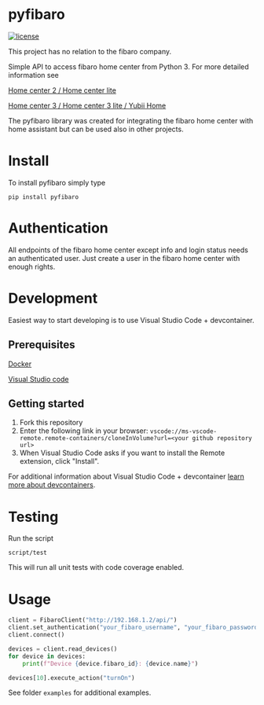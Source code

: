 # pyfibaro

[![license](https://img.shields.io/pypi/l/pyatmo.svg)](https://github.com/rappenze/pyfibaro/blob/main/LICENSE)

This project has no relation to the fibaro company.

Simple API to access fibaro home center from Python 3. For more detailed information see

[Home center 2 / Home center lite](https://manuals.fibaro.com/knowledge-base-browse/rest-api/)

[Home center 3 / Home center 3 lite / Yubii Home](https://www.fibaro.com/dev/)

The pyfibaro library was created for integrating the fibaro home center with home assistant but can be used also in other projects.

# Install

To install pyfibaro simply type

`pip install pyfibaro`

# Authentication

All endpoints of the fibaro home center except info and login status needs an authenticated user.
Just create a user in the fibaro home center with enough rights.

# Development

Easiest way to start developing is to use Visual Studio Code + devcontainer.

## Prerequisites

[Docker](https://docs.docker.com/get-docker/)

[Visual Studio code](https://code.visualstudio.com/)

## Getting started

1. Fork this repository
2. Enter the following link in your browser:
   `vscode://ms-vscode-remote.remote-containers/cloneInVolume?url=<your github repository url>`
3. When Visual Studio Code asks if you want to install the Remote extension, click "Install".

For additional information about Visual Studio Code + devcontainer [learn more about devcontainers](https://code.visualstudio.com/docs/devcontainers/containers).

# Testing

Run the script

`script/test`

This will run all unit tests with code coverage enabled.

# Usage

```python
client = FibaroClient("http://192.168.1.2/api/")
client.set_authentication("your_fibaro_username", "your_fibaro_password")
client.connect()

devices = client.read_devices()
for device in devices:
    print(f"Device {device.fibaro_id}: {device.name}")

devices[10].execute_action("turnOn")
```

See folder `examples` for additional examples.
